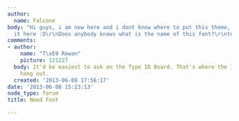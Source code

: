 ```yaml
---
author:
  name: Falcone
body: "Hi guys, i am new here and i dont know where to put this theme, post so i did
  it here :D\r\nDoes anybody knows what is the name of this font?\r\ntnx :)\r\nhttp://behance.vo.llnwd.net/profiles3/101315/projects/349295/1013151268101923.jpg"
comments:
- author:
    name: "T\xE9 Rowan"
    picture: 121227
  body: It'd be easiest to ask on the Type ID Board. That's where the IDing specialists
    hang out.
  created: '2013-06-08 17:56:17'
date: '2013-06-08 15:23:13'
node_type: forum
title: Need Font

---
```

